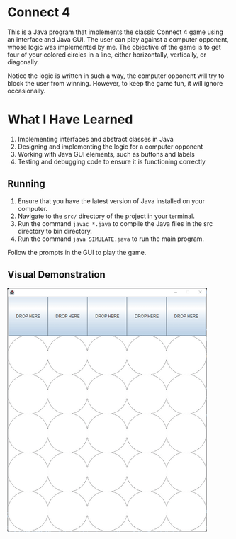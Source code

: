 # Connect 4
This is a Java program that implements the classic Connect 4 game using an interface and Java GUI. The user can play against a computer opponent, whose logic was implemented by me. The objective of the game is to get four of your colored circles in a line, either horizontally, vertically, or diagonally.

Notice the logic is written in such a way, the computer opponent will try to block the user from winning. However, to keep the game fun, it will ignore occasionally. 

# What I Have Learned
1. Implementing interfaces and abstract classes in Java
2. Designing and implementing the logic for a computer opponent
3. Working with Java GUI elements, such as buttons and labels
4. Testing and debugging code to ensure it is functioning correctly

## Running
1. Ensure that you have the latest version of Java installed on your computer.
2. Navigate to the `src/` directory of the project in your terminal.
3. Run the command `javac *.java` to compile the Java files in the src directory to bin directory.
4. Run the command `java SIMULATE.java` to run the main program.

Follow the prompts in the GUI to play the game.

## Visual Demonstration

<img src="/connect4.gif" width="450" height="550"/>

